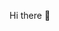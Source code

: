  Hi there 👋

<!--
**Artimovec/Artimovec** is a ✨ _special_ ✨ repository because its `README.md` (this file) appears on your GitHub profile.

Here are some ideas to get you started:

- 🔭 I’m currently working on udgrade myself
- 🌱 I’m currently learning SQL

- 📫 How to reach me: artimovec@gmail.com  
